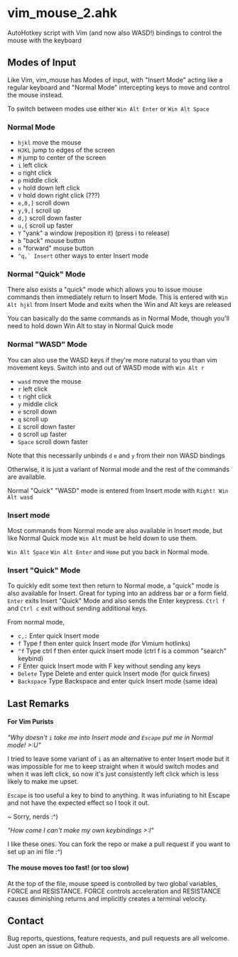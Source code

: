 # vim\_mouse\_2.ahk
AutoHotkey script with Vim (and now also WASD!) bindings to control the mouse with the keyboard

## Modes of Input
Like Vim, vim\_mouse has Modes of input, with "Insert Mode" acting like a regular keyboard
and "Normal Mode" intercepting keys to move and control the mouse instead.

To switch between modes use either `Win Alt Enter` or `Win Alt Space`

### Normal Mode

- `hjkl` move the mouse
- `HJKL` jump to edges of the screen
- `M` jump to center of the screen
- `i` left click
- `o` right click
- `p` middle click
- `v` hold down left click
- `V` hold down right click (???)
- `e,0,]` scroll down
- `y,9,[` scroll up
- `d,}` scroll down faster
- `u,{` scroll up faster
- `Y` "yank" a window (reposition it) (press i to release)
- `b` "back" mouse button
- `n` "forward" mouse button
- ``^q,` Insert`` other ways to enter Insert mode

### Normal "Quick" Mode

There also exists a "quick" mode which allows you to issue mouse commands then immediately
return to Insert Mode. This is entered with `Win Alt hjkl` from Insert Mode and exits when
the Win and Alt keys are released

You can basically do the same commands as in Normal Mode, though you'll need to hold down
Win Alt to stay in Normal Quick mode

### Normal "WASD" Mode

You can also use the WASD keys if they're more natural to you than vim movement keys. Switch into
and out of WASD mode with `Win Alt r`

- `wasd` move the mouse
- `r` left click
- `t` right click
- `y` middle click
- `e` scroll down
- `q` scroll up
- `E` scroll down faster
- `Q` scroll up faster
- `Space` scroll down faster

Note that this necessarily unbinds `d` `e` and `y` from their non WASD bindings

Otherwise, it is just a variant of Normal mode and the rest of the commands are available.

Normal "Quick" "WASD" mode is entered from Insert mode with `Right! Win Alt wasd`

### Insert mode

Most commands from Normal mode are also available in Insert mode, but like Normal Quick mode
`Win Alt` must be held down to use them.

`Win Alt Space` `Win Alt Enter` and `Home` put you back in Normal mode.

### Insert "Quick" Mode
To quickly edit some text then return to Normal mode, a "quick" mode is also available for Insert.
Great for typing into an address bar or a form field. `Enter` exits Insert "Quick" Mode and also sends
the Enter keypress. `Ctrl f` and `Ctrl c` exit without sending additional keys.

From normal mode,
- `c,:` Enter quick Insert mode
- `f` Type f then enter quick Insert mode (for Vimium hotlinks)
- `^f` Type ctrl f then enter quick Insert mode (ctrl f is a common "search" keybind)
- `F` Enter quick Insert mode with F key without sending any keys
- `Delete` Type Delete and enter quick Insert mode (for quick finxes)
- `Backspace` Type Backspace and enter quick Insert mode (same idea)

## Last Remarks

#### For Vim Purists
_"Why doesn't `i` take me into Insert mode and `Escape` put me in Normal mode! >:U"_

I tried to leave some variant of `i` as an alternative to enter Insert mode but it was impossible
for me to keep straight when it would switch modes and when it was left click, so now it's just
consistently left click which is less likely to make me upset.

`Escape` is too useful a key to bind to anything.  It was infuriating to hit Escape and not have
the expected effect so I took it out.

~ Sorry, nerds :^)

_"How come I can't make my own keybindings >:I"_

I like these ones. You can fork the repo or make a pull request if you want to set up an ini file :^)

#### The mouse moves too fast! (or too slow)

At the top of the file, mouse speed is controlled by two global variables, FORCE and RESISTANCE.
FORCE controls acceleration and RESISTANCE causes diminishing returns and implicitly creates a
terminal velocity.

## Contact

Bug reports, questions, feature requests, and pull requests are all welcome.
Just open an issue on Github.
